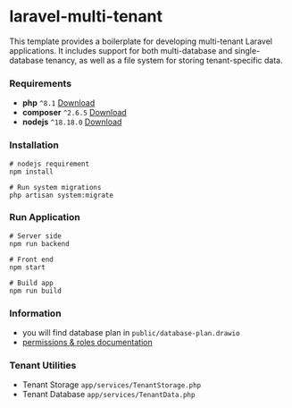 # laravel-multi-tenant
This template provides a boilerplate for developing multi-tenant Laravel applications. It includes support for both
multi-database and single-database tenancy, as well as a file system for storing tenant-specific data.

### Requirements
- **php** `^8.1` [Download](https://www.php.net/downloads.php#v8.1.24)
- **composer** `^2.6.5` [Download](https://getcomposer.org/download/)
- **nodejs** `^18.18.0` [Download](https://nodejs.org/en/download)

### Installation

```shell
# nodejs requirement
npm install

# Run system migrations
php artisan system:migrate
```

### Run Application

```shell
# Server side
npm run backend

# Front end
npm start

# Build app
npm run build
```

### Information

- you will find database plan in `public/database-plan.drawio`
- [permissions & roles documentation](https://spatie.be/docs/laravel-permission/v5/introduction)

### Tenant Utilities

- Tenant Storage `app/services/TenantStorage.php`
- Tenant Database `app/services/TenantData.php`
